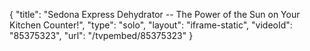{
    "title": "Sedona Express Dehydrator -- The Power of the Sun on Your Kitchen Counter!",
    "type": "solo",
    "layout": "iframe-static",
    "videoId": "85375323",
    "url": "\/tvpembed\/85375323"
}